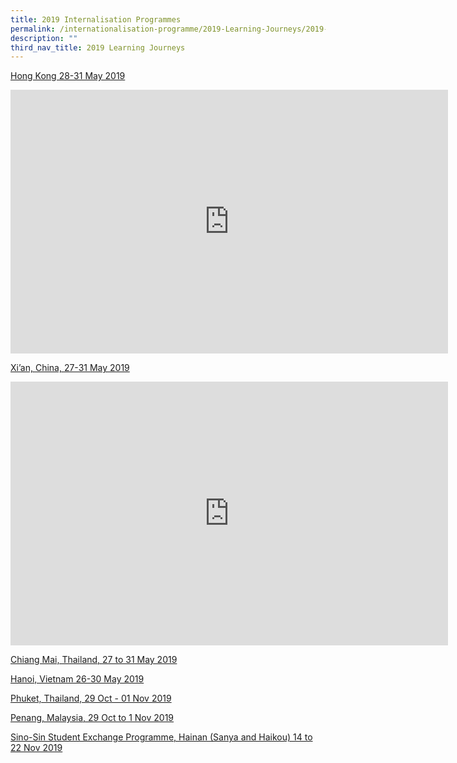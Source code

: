 ```yaml
---
title: 2019 Internalisation Programmes
permalink: /internationalisation-programme/2019-Learning-Journeys/2019-internationalisation-programmes/
description: ""
third_nav_title: 2019 Learning Journeys
---
```

[Hong Kong 28-31 May 2019]()

<center><iframe allowfullscreen="true" height="422" width="700" frameborder="0" src="https://docs.google.com/presentation/d/e/2PACX-1vSWtMcaQ8xrCydmh8DOBZlYEXyyUx-goEa8CDO6OnQOiXp5DdEeM195GNjVfL224ZGrnGYOBt6MHwQ9/embed?start=false&amp;loop=false&amp;delayms=3000"></iframe></center>

[Xi’an, China,  27-31 May 2019]()

<center><iframe allowfullscreen="true" height="422" width="700" frameborder="0" src="https://docs.google.com/presentation/d/e/2PACX-1vT2U2Yd_g6lJylIOZ7KMIqUGapoE2HSDrGUqP52_3SBJljnrzp_xC6I8A8vKdHh5aPEZS8jAB4Nivnk/embed?start=false&amp;loop=false&amp;delayms=3000"></iframe></center>

[Chiang Mai, Thailand, 27 to 31 May 2019]()

<center></center>

[Hanoi, Vietnam 26-30 May 2019]()

<center></center>

[Phuket, Thailand, 29 Oct - 01 Nov 2019]()

<center></center>

[Penang, Malaysia, 29 Oct to 1 Nov 2019]()

<center></center>

[Sino-Sin Student Exchange Programme, Hainan (Sanya and Haikou) 14 to 22 Nov 2019]()


<center></center>
 
 